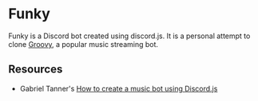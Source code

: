 # Funky

Funky is a Discord bot created using discord.js. It is a personal attempt to clone [Groovy](https://groovy.bot/), a popular music streaming bot.

## Resources

- Gabriel Tanner's [How to create a music bot using Discord.js](https://gabrieltanner.org/blog/dicord-music-bot)
